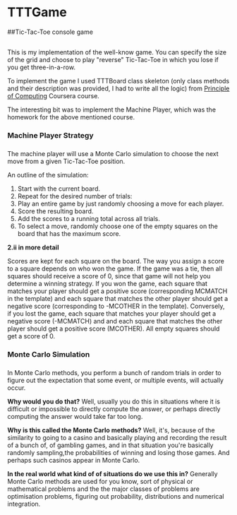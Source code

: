 TTTGame
=======

##Tic-Tac-Toe console game
## 
This is my implementation of the well-know game. You can specify the
size of the grid and choose to play "reverse" Tic-Tac-Toe in which you
lose if you get three-in-a-row.

To implement the game I used TTTBoard class skeleton (only class methods
and their description was provided, I had to write all the logic) from
[Principle of
Computing](https://www.coursera.org/course/principlescomputing) Coursera
course.

The interesting bit was to implement the Machine Player, which was the
homework for the above mentioned course.


### Machine Player Strategy
### 
The machine player will use a Monte Carlo simulation to choose the next
move from a given Tic-Tac-Toe position.

An outline of the simulation:

1. Start with the current board.
2. Repeat for the desired number of trials:
  1. Play an entire game by just randomly choosing a move for each player.
  2. Score the resulting board.
  3. Add the scores to a running total across all trials.
3. To select a move, randomly choose one of the empty squares on the board that has the maximum score.

**2.ii in more detail**

Scores are kept for each square on the board. The way you assign a score
to a square depends on who won the game. If the game was a tie, then all
squares should receive a score of 0, since that game will not help you
determine a winning strategy. If you won the game, each square that
matches your player should get a positive score (corresponding MCMATCH
in the template) and each square that matches the other player should
get a negative score (corresponding to -MCOTHER in the template).
Conversely, if you lost the game, each square that matches your player
should get a negative score (-MCMATCH) and and each square that matches
the other player should get a positive score (MCOTHER). All empty
squares should get a score of 0.


### Monte Carlo Simulation
### 
In Monte Carlo methods, you perform a bunch of random trials in order to
figure out the expectation that some event, or multiple events, will
actually occur.

**Why would you do that?** Well, usually you do this in situations
where it is difficult or impossible to directly compute the answer, or
perhaps directly computing the answer would take far too long.

**Why is this called the Monte Carlo methods?** Well, it's, because of the
similarity to going to a casino and basically playing and recording the
result of a bunch of, of gambling games, and in that situation you're
basically randomly sampling,the probabilities of winning and losing
those games. And perhaps such casinos appear in Monte Carlo.

**In the real world what kind of of situations do we use this in?**
Generally Monte Carlo methods are used for you know, sort of physical or
mathematical problems and the the major classes of problems are
optimisation problems, figuring out probability, distributions and
numerical integration.

